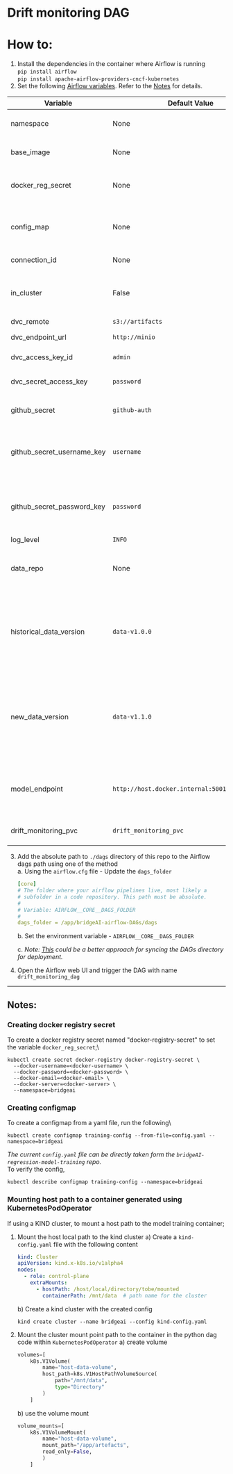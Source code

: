 # Drift monitoring DAG

# How to:
1. Install the dependencies in the container where Airflow is running\
    `pip install airflow`\
    `pip install apache-airflow-providers-cncf-kubernetes`
2. Set the following [Airflow variables](https://airflow.apache.org/docs/apache-airflow/stable/howto/variable.html). Refer to the [Notes](#notes) for details.

| Variable                   | Default Value                                  | Description                                                                                      |
|----------------------------|------------------------------------------------|--------------------------------------------------------------------------------------------------|
| namespace                  | None                                           | Kubernetes cluster namespace                                                                     |
| base_image                 | None                                           | Name of the model training image                                                                 |
| docker_reg_secret          | None                                           | Name of the secret for the docker registry pull                                                  |
| config_map                 | None                                           | Name of the configmap containing the model training config                                       |
| connection_id              | None                                           | Kubernetes connection id                                                                         |
| in_cluster                 | False                                          | run kubernetes client with in_cluster configuration                                              |
| dvc_remote                 | `s3://artifacts`                               | dvc remote                                                                                       |
| dvc_endpoint_url           | `http://minio`                                 | dvc endpoint url                                                                                 |
| dvc_access_key_id          | `admin`                                        | access key for dvc remote                                                                        |
| dvc_secret_access_key      | `password`                                     | secret access key for dvc remote                                                                 |
| github_secret              | `github-auth`                                  | Name of the secret for git access                                                                |
| github_secret_username_key | `username`                                     | Key corresponding to the git username in the above github_secret                                 |
| github_secret_password_key | `password`                                     | Key corresponding to the git password in the above github_secret                                 |
| log_level                  | `INFO`                                         | log level                                                                                        |
| data_repo                  | None                                           | data ingestion repo where the data is versioned with dvc                                         |
| historical_data_version    | `data-v1.0.0`                                  | the data version (dvc tagged version from the data ingestion repo) used for training the model   |
| new_data_version           | `data-v1.1.0`                                  | the data version (dvc tagged version from the data ingestion repo) curresponding to the new data |
| model_endpoint             | `http://host.docker.internal:5001/invocations` | deployed model endpoint using which predictions can be made                                      |
| drift_monitoring_pvc       | `drift_monitoring_pvc`                         | PVC claim name for this dag                                                                      |


3. Add the absolute path to `./dags` directory of this repo to the Airflow dags path using one of the method\
    a. Using the `airflow.cfg` file - Update the `dags_folder`
    ```yaml
    [core]
    # The folder where your airflow pipelines live, most likely a
    # subfolder in a code repository. This path must be absolute.
    #
    # Variable: AIRFLOW__CORE__DAGS_FOLDER
    #
    dags_folder = /app/bridgeAI-airflow-DAGs/dags
    ```
    b. Set the environment variable - `AIRFLOW__CORE__DAGS_FOLDER`

    c. *Note: [This](https://airflow.apache.org/docs/helm-chart/stable/manage-dags-files.html#mounting-dags-using-git-sync-sidecar-with-persistence-enabled) could be a better approach for syncing the DAGs directory for deployment.*

4. Open the Airflow web UI and trigger the DAG with name `drift_monitoring_dag`

---
## Notes:

### Creating docker registry secret
To create a docker registry secret named "docker-registry-secret" to set the variable `docker_reg_secret`;\
```shell
kubectl create secret docker-registry docker-registry-secret \
  --docker-username=<docker-username> \
  --docker-password=<docker-password> \
  --docker-email=<docker-email> \
  --docker-server=<docker-server> \
  --namespace=bridgeai
```
### Creating configmap
To create a configmap from a yaml file, run the following\
```shell
kubectl create configmap training-config --from-file=config.yaml --namespace=bridgeai
```
*The current `config.yaml` file can be directly taken form the
`bridgeAI-regression-model-training` repo.*\
To verify the config,
```shell
kubectl describe configmap training-config --namespace=bridgeai
````

### Mounting host path to a container generated using KubernetesPodOperator 

If using a KIND cluster, to mount a host path to the model training container;
1. Mount the host local path to the kind cluster
    a) Create a `kind-config.yaml` file with the following content
    ```yaml
    kind: Cluster
    apiVersion: kind.x-k8s.io/v1alpha4
    nodes:
      - role: control-plane
        extraMounts:
          - hostPath: /host/local/directory/tobe/mounted
            containerPath: /mnt/data  # path name for the cluster
    ```
    b) Create a kind cluster with the created config
    ```shell
   kind create cluster --name bridgeai --config kind-config.yaml
    ```
2. Mount the cluster mount point path to the container in the python dag code within `KubernetesPodOperator`
    a) create volume
    ```python
    volumes=[
        k8s.V1Volume(
            name="host-data-volume",
            host_path=k8s.V1HostPathVolumeSource(
                path="/mnt/data",
                type="Directory"
            )
        ]
    ```
    b)  use the volume mount
    ```python
    volume_mounts=[
        k8s.V1VolumeMount(
            name="host-data-volume",
            mount_path="/app/artefacts",
            read_only=False,
            )
        ]
    ```

